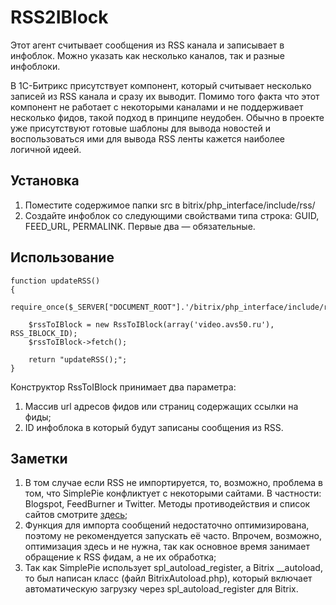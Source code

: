 RSS2IBlock
==========

Этот агент считывает сообщения из RSS канала и записывает в инфоблок. Можно указать как несколько каналов, так и разные инфоблоки.

В 1С-Битрикс присутствует компонент, который считывает несколько записей из RSS канала и сразу их выводит. Помимо того факта что этот компонент не работает с некоторыми каналами и не поддерживает несколько фидов, такой подход в принципе неудобен. Обычно в проекте уже присутствуют готовые шаблоны для вывода новостей и воспользоваться ими для вывода RSS ленты кажется наиболее логичной идеей.

Установка
---------

1. Поместите содержимое папки src в bitrix/php_interface/include/rss/
2. Создайте инфоблок со следующими свойствами типа строка: GUID, FEED_URL, PERMALINK. Первые два — обязательные.

Использование
-------------

    function updateRSS()
    {               
        require_once($_SERVER["DOCUMENT_ROOT"].'/bitrix/php_interface/include/rss/RssToIBlock.php');
                
        $rssToIBlock = new RssToIBlock(array('video.avs50.ru'), RSS_IBLOCK_ID);
        $rssToIBlock->fetch();          
                
        return "updateRSS();";
    }


Конструктор RssToIBlock принимает два параметра:

1. Массив url адресов фидов или страниц содержащих ссылки на фиды;
2. ID инфоблока в который будут записаны сообщения из RSS.


Заметки
-------

1. В том случае если RSS не импортируется, то, возможно, проблема в том, что SimplePie конфликтует с некоторыми сайтами. В частности: Blogspot, FeedBurner и Twitter. Методы противодействия и список сайтов смотрите [здесь](http://simplepie.org/wiki/faq/problematic_feeds);
2. Функция для импорта сообщений недостаточно оптимизирована, поэтому не рекомендуется запускать её часто. Впрочем, возможно, оптимизация здесь и не нужна, так как основное время занимает обращение к RSS фидам, а не их обработка;
3. Так как SimplePie использует spl_autoload_register, а Bitrix __autoload, то был написан класс (файл BitrixAutoload.php), который включает автоматическую загрузку через spl_autoload_register для Bitrix.